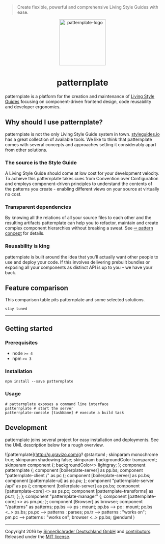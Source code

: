 > Create flexible, powerful and comprehensive Living Style Guides with ease.

<p align="center">
  <img
    alt="patternplate-logo"
    src="https://cdn.rawgit.com/sinnerschrader/patternplate-client/master/static/images/logo.svg"
    width="150"
    height="150" />
  <h1 align="center">patternplate</h1>
</p>

patternplate is a platform for the creation and maintenance of [Living Style Guides](http://styleguides.io/) focusing on component-driven frontend design, code reusability and developer ergonomics.

## Why should I use patternplate?
patternplate is not the only Living Style Guide system in town. [styleguides.io](http://styleguides.io/tools.html) has a great collection of available tools. We like to think that patternplate comes with several concepts and approaches setting it considerably apart from other solutions.

### The source is the Style Guide
A Living Style Guide should come at low cost for your development velocity. To achieve this patternplate takes cues from Convention over Configuration and employs component-driven principles to understand the contents of the patterns you create - enabling different views on your source at virtually no cost.

### Transparent dependencies
 By knowing all the relations of all your source files to each other and the resulting artifacts patternplate can help you to refactor, maintain and create complex component hierarchies without breaking a sweat. See [⇨ pattern concept](#the-pattern-concept) for details.

### Reusability is king
patternplate is built around the idea that you'll actually want other people to use and deploy your code. If this involves delivering prebuilt bundles or exposing all your components as distinct API is up to you – we have your back.

## Feature comparison
This comparison table pits patternplate and some selected solutions.

```
stay tuned
```
---

## Getting started

### Prerequisites
* node `>= 4`
* npm `>= 3`

### Installation
```shell
npm install --save patternplate
```

### Usage
```shell
# patternplate exposes a command line interface
patternplate # start the server
patternplate-console [taskName] # execute a build task
```

## Development
patternplate joins several project for easy installation and deployments. See the UML description below for a rough overview.

![patternplate](http://g.gravizo.com/g?
@startuml ;
skinparam monochrome true;
skinparam shadowing false;
skinparam backgroundColor transparent;
skinparam component {;
  backgroundColor<<core>> lightgray;
};
component patternplate {;
   component [boilerplate-server] as pp.bs;
   component "patternplate-client /" as pc {;
     component [boilerplate-server] as pc.bs;
     component [patternplate-ui] as pc.pu;
   };
   component "patternplate-server /api" as ps {;
     component [boilerplate-server] as ps.bs;
     component [patternplate-core] <<core>> as ps.pc;
     component [patternplate-transforms] as ps.tr;
   };
};
component "patternplate-manager" {;
component [patternplate-core] <<core>> as pm.pc;
};
component [Browser] as browser;
component "/patterns" as patterns;
pp.bs --> ps : mount;
pp.bs --> pc : mount;
pc.bs <..> ps.bs;
ps.pc --> patterns : parses;
ps.tr --> patterns : "works on";
pm.pc --> patterns : "works on";
browser <..> pp.bs;
@enduml
)


---
Copyright 2016 by [SinnerSchrader Deutschland GmbH](https://github.com/sinnerschrader) and [contributors](../../graphs/contributors). Released under the [MIT license](./license.md).

